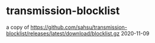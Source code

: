 # transmission-blocklist

a copy of https://github.com/sahsu/transmission-blocklist/releases/latest/download/blocklist.gz   2020-11-09
